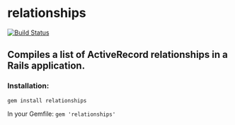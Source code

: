 # relationships
[![Build Status](https://travis-ci.org/akofink/relationships.png?branch=master)](https://travis-ci.org/akofink/relationships)

## Compiles a list of ActiveRecord relationships in a Rails application.

### Installation:
`gem install relationships`

In your Gemfile:
`gem 'relationships'`
